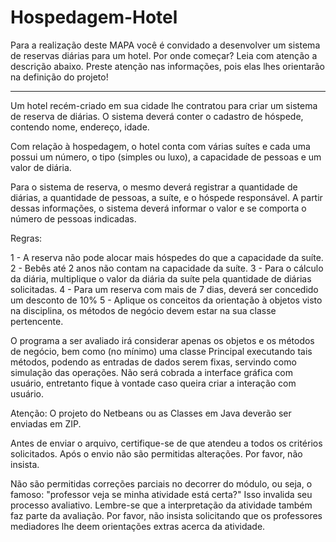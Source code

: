 # Hospedagem-Hotel

Para a realização deste MAPA você é convidado a desenvolver um sistema de reservas diárias para um hotel. Por onde começar?
Leia com atenção a descrição abaixo. Preste atenção nas informações, pois elas lhes orientarão na definição do projeto!

-----

Um hotel recém-criado em sua cidade lhe contratou para criar um sistema de reserva de diárias. O sistema deverá conter o cadastro de hóspede, contendo nome, endereço, idade.

Com relação à hospedagem, o hotel conta com várias suítes e cada uma possui um número, o tipo (simples ou luxo), a capacidade de pessoas e um valor de diária.

Para o sistema de reserva, o mesmo deverá registrar a quantidade de diárias, a quantidade de pessoas, a suíte, e o hóspede responsável. A partir dessas informações, o sistema deverá informar o valor e se comporta o número de pessoas indicadas.

Regras:

1 - A reserva não pode alocar mais hóspedes do que a capacidade da suíte.
2 - Bebês até 2 anos não contam na capacidade da suíte.
3 - Para o cálculo da diária, multiplique o valor da diária da suíte pela quantidade de diárias solicitadas.
4 - Para um reserva com mais de 7 dias, deverá ser concedido um desconto de 10%
5 - Aplique os conceitos da orientação à objetos visto na disciplina, os métodos de negócio devem estar na sua classe pertencente.

 O programa a ser avaliado irá considerar apenas os objetos e os métodos de negócio, bem como (no mínimo) uma classe Principal executando tais métodos, podendo as entradas de dados serem fixas, servindo como simulação das operações. Não será cobrada a interface gráfica com usuário, entretanto fique à vontade caso queira criar a interação com usuário.

Atenção:
O projeto do Netbeans ou as Classes em Java deverão ser enviadas em ZIP.

Antes de enviar o arquivo, certifique-se de que atendeu a todos os critérios solicitados. Após o envio não são permitidas alterações. Por favor, não insista.

Não são permitidas correções parciais no decorrer do módulo, ou seja, o famoso: "professor veja se minha atividade está certa?" Isso invalida seu processo avaliativo. Lembre-se que a interpretação da atividade também faz parte da avaliação. Por favor, não insista solicitando que os professores mediadores lhe deem orientações extras acerca da atividade.
